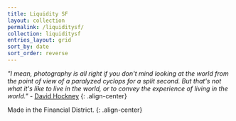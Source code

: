 ```yaml
---
title: Liquidity SF
layout: collection
permalink: /liquiditysf/
collection: liquiditysf
entries_layout: grid
sort_by: date
sort_order: reverse
---
```


<i>"I mean, photography is all right if you don't mind looking at the world from the point of view of a paralyzed cyclops for a split second. But that's not what it's like to live in the world, or to convey the experience of living in the world."</i> - <a href="2014-12-16-Clementina-at-Third">David Hockney</a>
{: .align-center}

Made in the Financial District.
{: .align-center}
